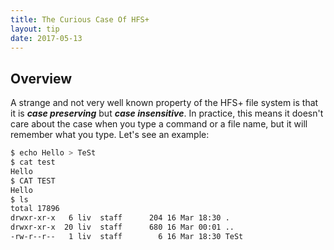 ```yaml
---
title: The Curious Case Of HFS+
layout: tip
date: 2017-05-13
---
```


## Overview

A strange and not very well known property of the HFS+ file system is that it is _**case preserving**_ but _**case insensitive**_. In practice, this means it doesn't care about the case when you type a command or a file name, but it will remember what you type. Let's see an example:
```bash
$ echo Hello > TeSt
$ cat test
Hello
$ CAT TEST
Hello
$ ls
total 17896
drwxr-xr-x   6 liv  staff      204 16 Mar 18:30 .
drwxr-xr-x  20 liv  staff      680 16 Mar 00:01 ..
-rw-r--r--   1 liv  staff        6 16 Mar 18:30 TeSt
```

